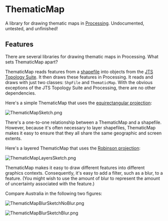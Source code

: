 ThematicMap
===========
A library for drawing thematic maps in [Processing](http://processing.org/). Undocumented, untested, and unfinished!

Features
--------
There are several libraries for drawing thematic maps in Processing. What sets ThematicMap apart?

ThematicMap reads features from a [shapefile](http://en.wikipedia.org/wiki/Shapefile) into objects from the [JTS Topology Suite](http://en.wikipedia.org/wiki/JTS_Topology_Suite). It then draws these features in Processing. It reads and draws with just two classes: `ShpFile` and `ThematicMap`. With the obvious exceptions of the JTS Topology Suite and Processing, there are no other dependencies.

Here's a simple ThematicMap that uses the [equirectangular projection](http://en.wikipedia.org/wiki/Equirectangular_projection):

![ThematicMapSketch.png](https://raw.githubusercontent.com/iaindillingham/ThematicMap/master/img/ThematicMapSketch.png)

There's a one-to-one relationship between a ThematicMap and a shapefile. However, because it's often necessary to layer shapefiles, ThematicMap makes it easy to ensure that they all share the same geographic and screen extents.

Here's a layered ThematicMap that uses the [Robinson projection](http://en.wikipedia.org/wiki/Robinson_projection):

![ThematicMapLayersSketch.png](https://raw.githubusercontent.com/iaindillingham/ThematicMap/master/img/ThematicMapLayersSketch.png)

ThematicMap makes it easy to draw different features into different graphics contexts. Consequently, it's easy to add a filter, such as a blur, to a feature. (You might wish to use the amount of blur to represent the amount of uncertainty associated with the feature.)

Compare Australia in the following two figures:

![ThematicMapBlurSketchNoBlur.png](https://raw.githubusercontent.com/iaindillingham/ThematicMap/master/img/ThematicMapBlurSketchNoBlur.png)

![ThematicMapBlurSketchBlur.png](https://raw.githubusercontent.com/iaindillingham/ThematicMap/master/img/ThematicMapBlurSketchBlur.png)
